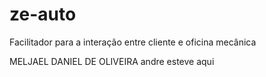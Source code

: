 # ze-auto
Facilitador para a interação entre cliente e oficina mecânica

MELJAEL DANIEL DE OLIVEIRA
andre esteve aqui
